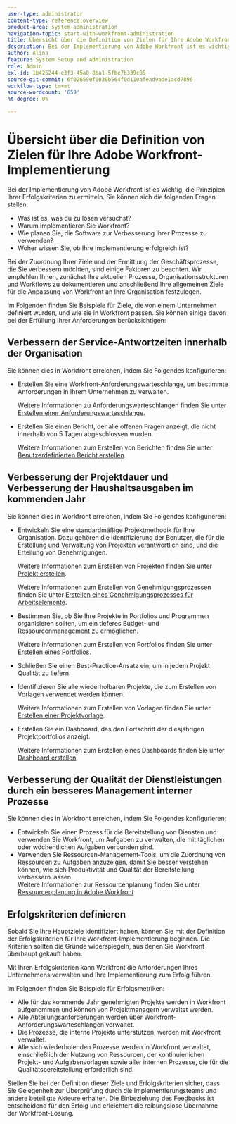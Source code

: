 ```yaml
---
user-type: administrator
content-type: reference;overview
product-area: system-administration
navigation-topic: start-with-workfront-administration
title: Übersicht über die Definition von Zielen für Ihre Adobe Workfront-Implementierung
description: Bei der Implementierung von Adobe Workfront ist es wichtig, die Prinzipien Ihrer Erfolgskriterien zu ermitteln. Es wird empfohlen, zunächst Ihre aktuellen Prozesse, Organisationsstrukturen und Workflows zu dokumentieren und anschließend Ihre allgemeinen Ziele für die Anpassung von Workfront an Ihre Organisation festzulegen.
author: Alina
feature: System Setup and Administration
role: Admin
exl-id: 1b425244-e3f3-45a0-8ba1-5fbc7b339c85
source-git-commit: 6f026590f0030b564f0d110afead9ade1acd7896
workflow-type: tm+mt
source-wordcount: '659'
ht-degree: 0%

---
```


# Übersicht über die Definition von Zielen für Ihre Adobe Workfront-Implementierung

<!--Audited: 12/2023-->

Bei der Implementierung von Adobe Workfront ist es wichtig, die Prinzipien Ihrer Erfolgskriterien zu ermitteln. Sie können sich die folgenden Fragen stellen:

* Was ist es, was du zu lösen versuchst?
* Warum implementieren Sie Workfront?
* Wie planen Sie, die Software zur Verbesserung Ihrer Prozesse zu verwenden?
* Woher wissen Sie, ob Ihre Implementierung erfolgreich ist?

Bei der Zuordnung Ihrer Ziele und der Ermittlung der Geschäftsprozesse, die Sie verbessern möchten, sind einige Faktoren zu beachten. Wir empfehlen Ihnen, zunächst Ihre aktuellen Prozesse, Organisationsstrukturen und Workflows zu dokumentieren und anschließend Ihre allgemeinen Ziele für die Anpassung von Workfront an Ihre Organisation festzulegen.

Im Folgenden finden Sie Beispiele für Ziele, die von einem Unternehmen definiert wurden, und wie sie in Workfront passen. Sie können einige davon bei der Erfüllung Ihrer Anforderungen berücksichtigen:

## Verbessern der Service-Antwortzeiten innerhalb der Organisation

Sie können dies in Workfront erreichen, indem Sie Folgendes konfigurieren:

* Erstellen Sie eine Workfront-Anforderungswarteschlange, um bestimmte Anforderungen in Ihrem Unternehmen zu verwalten.

  Weitere Informationen zu Anforderungswarteschlangen finden Sie unter [Erstellen einer Anforderungswarteschlange](../../manage-work/requests/create-and-manage-request-queues/create-request-queue.md).

* Erstellen Sie einen Bericht, der alle offenen Fragen anzeigt, die nicht innerhalb von 5 Tagen abgeschlossen wurden.

  Weitere Informationen zum Erstellen von Berichten finden Sie unter [Benutzerdefinierten Bericht erstellen](../../reports-and-dashboards/reports/creating-and-managing-reports/create-custom-report.md).

## Verbesserung der Projektdauer und Verbesserung der Haushaltsausgaben im kommenden Jahr

Sie können dies in Workfront erreichen, indem Sie Folgendes konfigurieren:

* Entwickeln Sie eine standardmäßige Projektmethodik für Ihre Organisation. Dazu gehören die Identifizierung der Benutzer, die für die Erstellung und Verwaltung von Projekten verantwortlich sind, und die Erteilung von Genehmigungen.

  Weitere Informationen zum Erstellen von Projekten finden Sie unter [Projekt erstellen](../../manage-work/projects/create-projects/create-project.md).

  Weitere Informationen zum Erstellen von Genehmigungsprozessen finden Sie unter [Erstellen eines Genehmigungsprozesses für Arbeitselemente](../../administration-and-setup/customize-workfront/configure-approval-milestone-processes/create-approval-processes.md).

* Bestimmen Sie, ob Sie Ihre Projekte in Portfolios und Programmen organisieren sollten, um ein tieferes Budget- und Ressourcenmanagement zu ermöglichen.

  Weitere Informationen zum Erstellen von Portfolios finden Sie unter [Erstellen eines Portfolios](../../manage-work/portfolios/create-and-manage-portfolios/create-portfolios.md).

* Schließen Sie einen Best-Practice-Ansatz ein, um in jedem Projekt Qualität zu liefern.
* Identifizieren Sie alle wiederholbaren Projekte, die zum Erstellen von Vorlagen verwendet werden können.

  Weitere Informationen zum Erstellen von Vorlagen finden Sie unter [Erstellen einer Projektvorlage](../../manage-work/projects/create-and-manage-templates/create-template.md).

* Erstellen Sie ein Dashboard, das den Fortschritt der diesjährigen Projektportfolios anzeigt.

  Weitere Informationen zum Erstellen eines Dashboards finden Sie unter [Dashboard erstellen](../../reports-and-dashboards/dashboards/creating-and-managing-dashboards/create-dashboard.md).

## Verbesserung der Qualität der Dienstleistungen durch ein besseres Management interner Prozesse

Sie können dies in Workfront erreichen, indem Sie Folgendes konfigurieren:

* Entwickeln Sie einen Prozess für die Bereitstellung von Diensten und verwenden Sie Workfront, um Aufgaben zu verwalten, die mit täglichen oder wöchentlichen Aufgaben verbunden sind.
* Verwenden Sie Ressourcen-Management-Tools, um die Zuordnung von Ressourcen zu Aufgaben anzuzeigen, damit Sie besser verstehen können, wie sich Produktivität und Qualität der Bereitstellung verbessern lassen.\
  Weitere Informationen zur Ressourcenplanung finden Sie unter [Ressourcenplanung in Adobe Workfront](../../resource-mgmt/resource-planning/resource-planning-overview.md)

## Erfolgskriterien definieren

Sobald Sie Ihre Hauptziele identifiziert haben, können Sie mit der Definition der Erfolgskriterien für Ihre Workfront-Implementierung beginnen. Die Kriterien sollten die Gründe widerspiegeln, aus denen Sie Workfront überhaupt gekauft haben.

Mit Ihren Erfolgskriterien kann Workfront die Anforderungen Ihres Unternehmens verwalten und Ihre Implementierung zum Erfolg führen.

Im Folgenden finden Sie Beispiele für Erfolgsmetriken:

* Alle für das kommende Jahr genehmigten Projekte werden in Workfront aufgenommen und können von Projektmanagern verwaltet werden.
* Alle Abteilungsanforderungen werden über Workfront-Anforderungswarteschlangen verwaltet.
* Die Prozesse, die interne Projekte unterstützen, werden mit Workfront verwaltet.
* Alle sich wiederholenden Prozesse werden in Workfront verwaltet, einschließlich der Nutzung von Ressourcen, der kontinuierlichen Projekt- und Aufgabenvorlagen sowie aller internen Prozesse, die für die Qualitätsbereitstellung erforderlich sind.

Stellen Sie bei der Definition dieser Ziele und Erfolgskriterien sicher, dass Sie Gelegenheit zur Überprüfung durch die Implementierungsteams und andere beteiligte Akteure erhalten. Die Einbeziehung des Feedbacks ist entscheidend für den Erfolg und erleichtert die reibungslose Übernahme der Workfront-Lösung.
